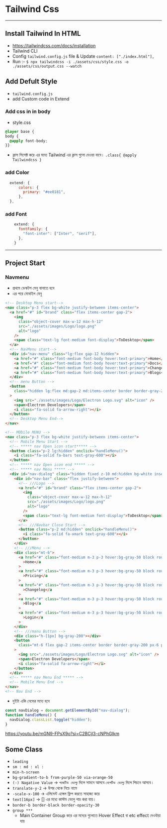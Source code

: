 # Tailwind Css

---

## Install Tailwind In HTML

- <https://tailwindcss.com/docs/installation>
- Tailwind CLI
- Config `tailwind.config.js` file & Update `content: ["./index.html"],`
- Run :- `$ npx tailwindcss -i ./assets/css/style.css -o ./assets/css/output.css --watch`

## Add Defult Style

- `tailwind.config.js`
- add Custom code in Extend

### Add css in in body

- style.css

```css
@layer base {
body {
  @apply font-body;
}}
```

- ক্লাস সিলেক্ট করে এর মদ্যে Tailwind এর ক্লাস গুলো দেওয়া যাবে। `.class{ @apply Tailwindcss }`

### add Color

```js
  extend: {
      colors: {
        primary: "#ee0181",
      },
  },
```

### add Font

```js
    extend: {
      fontFamily: {
        "font-inter": ["Inter", "serif"],
      },
    }
```

---

## Project Start

### Navmenu

- প্রথমে ডেস্কটপ মেনু বানাতে হবে
- এর পরে মোবাইল মেনু

```html
<!-- Desktop Menu start-->
<nav class="p-3 flex bg-white justify-between items-center">
  <a href="#" id="brand" class="flex items-center gap-2">
    <img
      class="object-cover max-w-12 max-h-12"
      src="./assets/images/Logo/logo.png"
      alt="logo"
    />
    <span class="text-lg font-medium font-display">ToDesktop</span>
  </a>
  <!-- NavMenu start-->
  <div id="nav-menu" class="lg:flex gap-12 hidden">
    <a href="#" class="font-medium font-body hover:text-primary">Home</a>
    <a href="#" class="font-medium font-body hover:text-primary">Docs</a>
    <a href="#" class="font-medium font-body hover:text-primary">ChangeLog</a>
    <a href="#" class="font-medium font-body hover:text-primary">Blogs</a>
  </div>
  <!-- menu Button -->
  <button
    class="hidden lg:flex md:gap-2 md:items-center border border-gray-200 px-6 py-2 rounded-lg hover:border-gray-600"
  >
    <img src="./assets/images/Logo/Electron Logo.svg" alt="icon" />
    <span>Electron Developers</span>
    <i class="fa-solid fa-arrow-right"></i>
  </button>
  <!-- Desktop Menu End-->
</nav>
```

```html
<!-- MObile MUNU -->
<nav class="p-3 flex bg-white justify-between items-center">
  <!-- Mobile Menu Start -->
  <!-- ***** nav Open icon start***** -->
  <button class="p-2 lg:hidden" onclick="handleMenu()">
    <i class="fa-solid fa-bars text-gray-600"></i>
  </button>
  <!-- ***** nav Open icon end ***** -->
  <!-- ***** nav Menu ***** -->
  <div id="nav-dialog" class="hidden fixed z-10 md:hidden bg-white inset-0 p-3">
    <div id="nav-bar" class="flex justify-between">
      <!-- ///Logo -->
      <a href="#" id="brand" class="flex items-center gap-2">
        <img
          class="object-cover max-w-12 max-h-12"
          src="./assets/images/Logo/logo.png"
          alt="logo"
        />
        <span class="text-lg font-medium font-display">ToDesktop</span>
      </a>
      <!-- ///Navbar Close Start -->
      <button class="p-2 md:hidden" onclick="handleMenu()">
        <i class="fa-solid fa-xmark text-gray-600"></i>
      </button>
    </div>
    <!-- ///Menu -->
    <div class="mt-6">
      <a href="#" class="font-medium m-3 p-3 hover:bg-gray-50 block rounded-lg"
        >Home</a
      >
      <a href="#" class="font-medium m-3 p-3 hover:bg-gray-50 block rounded-lg"
        >Pricing</a
      >
      <a href="#" class="font-medium m-3 p-3 hover:bg-gray-50 block rounded-lg"
        >Changelog</a
      >
      <a href="#" class="font-medium m-3 p-3 hover:bg-gray-50 block rounded-lg"
        >Blog</a
      >
      <a href="#" class="font-medium m-3 p-3 hover:bg-gray-50 block rounded-lg"
        >Login</a
      >
    </div>
    <!-- ///manu Button -->
    <div class="h-[1px] bg-gray-200"></div>
    <button
      class="mt-6 flex gap-2 items-center border border-gray-200 px-6 py-4 rounded-lg hover:border-gray-600 hover:bg-gray-100"
    >
      <img src="./assets/images/Logo/Electron Logo.svg" alt="icon" />
      <span>Electron Developers</span>
      <i class="fa-solid fa-arrow-right"></i>
    </button>
  </div>
  <!-- ***** nav Menu End ***** -->
  <!-- Mobile Menu End -->
</nav>
<!-- Nav End -->
```

- দুইটা একি নেভের মদ্যে হবে

```js
const navDialog = document.getElementById("nav-dialog");
function handleMenu() {
  navDialog.classList.toggle("hidden");
}
```

<https://youtu.be/mGN9-FPsX9o?si=C2BCjI3-cNPhGlkm>

## Some Class

- `leading`
- `sm : md : xl :`
- `min-h-screen`
- `bg-gradient-to-b from-purple-50 via-orange-50`
- `(-) Nagative Value` -> `পজেটিভ ভ্যেল্যু` দিলে সামনে আসবে `নেগেটিভ ভ্যেল্যু` দিলে পিচনে আসবে।
- `translate-y-2` -> উপর থেকে নিচে নামে
- `-scale-x-100` -> এলিমেন্ট এঙ্গেল ফ্লিপ করতে সাহাজ্য করে
- `text[16px]` -> [] এর মধ্যে কাস্টম ভ্যেলু পাচ করা যায়।
- `border-b border-black border-opacity-30`
- `group ***`
  - Main Container Group করে এর মদ্যের গুলোতে Hover Effect বা etc effect দেওউয়া যায়
